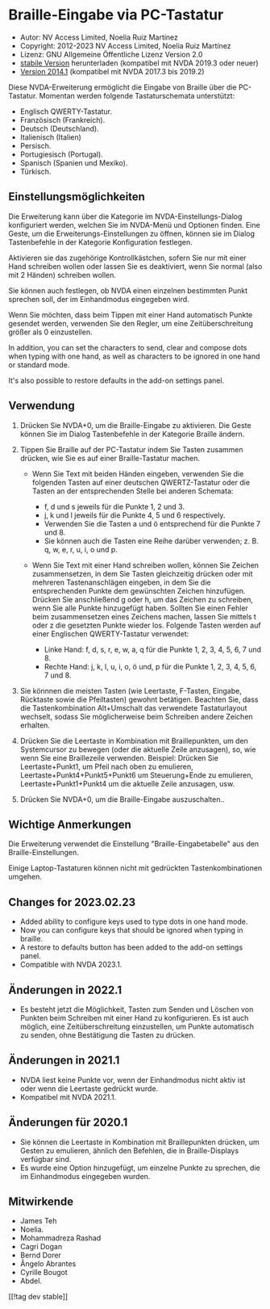 # Braille-Eingabe via PC-Tastatur #

* Autor: NV Access Limited, Noelia Ruiz Martínez
* Copyright: 2012-2023 NV Access Limited, Noelia Ruiz Martínez
* Lizenz: GNU Allgemeine Öffentliche Lizenz Version 2.0
* [stabile Version][1] herunterladen (kompatibel mit NVDA 2019.3 oder neuer)
* [Version 2014.1][3] (kompatibel mit NVDA 2017.3 bis 2019.2)

Diese NVDA-Erweiterung ermöglicht die Eingabe von Braille über die
PC-Tastatur. Momentan werden folgende Tastaturschemata unterstützt:

* Englisch QWERTY-Tastatur.
* Französisch (Frankreich).
* Deutsch (Deutschland).
* Italienisch (Italien)
* Persisch.
* Portugiesisch (Portugal).
* Spanisch (Spanien und Mexiko).
* Türkisch.

## Einstellungsmöglichkeiten

Die Erweiterung kann über die Kategorie im NVDA-Einstellungs-Dialog
konfiguriert werden, welchen Sie im NVDA-Menü und Optionen finden. Eine
Geste, um die Erweiterungs-Einstellungen zu öffnen, können sie im Dialog
Tastenbefehle in der Kategorie Konfiguration festlegen.

Aktivieren sie das zugehörige Kontrollkästchen, sofern Sie nur mit einer
Hand schreiben wollen oder lassen Sie es deaktiviert, wenn Sie normal (also
mit 2 Händen) schreiben wollen.

Sie können auch festlegen, ob NVDA einen einzelnen bestimmten Punkt sprechen
soll, der im Einhandmodus eingegeben wird.

Wenn Sie möchten, dass beim Tippen mit einer Hand automatisch Punkte
gesendet werden, verwenden Sie den Regler, um eine Zeitüberschreitung größer
als 0 einzustellen.

In addition, you can set the characters to send, clear and compose dots when
typing with one hand, as well as characters to be ignored in one hand or
standard mode.

It's also possible to restore defaults in the add-on settings panel.

## Verwendung

1. Drücken Sie NVDA+0, um die Braille-Eingabe zu aktivieren. Die Geste
   können Sie im Dialog Tastenbefehle in der Kategorie Braille ändern.
2. Tippen Sie Braille auf der PC-Tastatur indem Sie Tasten zusammen drücken,
   wie Sie es auf einer Braille-Tastatur machen.

	* Wenn Sie Text mit beiden Händen eingeben, verwenden Sie die folgenden
	  Tasten auf einer deutschen QWERTZ-Tastatur oder die Tasten an der
	  entsprechenden Stelle bei anderen Schemata:

		* f, d und s jeweils für die Punkte 1, 2 und 3.
		* j, k und l jeweils für die Punkte 4, 5 und 6 respectively.
		* Verwenden Sie die Tasten a und ö entsprechend für die Punkte 7 und 8.
		* Sie können auch die Tasten eine Reihe darüber verwenden; z. B. q, w, e,
		  r, u, i, o und p.

	* Wenn Sie Text mit einer Hand schreiben wollen, können Sie Zeichen
	  zusammensetzen, in dem Sie Tasten gleichzeitig drücken oder mit mehreren
	  Tastenanschlägen eingeben, in dem Sie die entsprechenden Punkte dem
	  gewünschten Zeichen hinzufügen. Drücken Sie anschließend g oder h, um das
	  Zeichen zu schreiben, wenn Sie alle Punkte hinzugefügt haben. Sollten Sie
	  einen Fehler beim zusammensetzen eines Zeichens machen, lassen Sie
	  mittels t oder z die gesetzten Punkte wieder los. Folgende Tasten werden
	  auf einer  Englischen QWERTY-Tastatur verwendet:

		* Linke Hand: f, d, s, r, e, w, a, q für die Punkte 1, 2, 3, 4, 5, 6, 7
		  und 8.
		* Rechte Hand: j, k, l, u, i, o, ö und, p für die Punkte 1, 2, 3, 4, 5, 6,
		  7 und 8.

3. Sie könnnen die meisten Tasten (wie Leertaste, F-Tasten, Eingabe,
   Rücktaste sowie die Pfeiltasten) gewohnt betätigen. Beachten Sie, dass
   die Tastenkombination Alt+Umschalt das verwendete Tastaturlayout
   wechselt, sodass Sie möglicherweise beim Schreiben andere Zeichen
   erhalten.
4. Drücken Sie die Leertaste in Kombination mit Braillepunkten, um den
   Systemcursor zu bewegen (oder die aktuelle Zeile anzusagen), so, wie wenn
   Sie  eine Braillezeile verwenden. Beispiel: Drücken Sie Leertaste+Punkt1,
   um Pfeil nach oben zu emulieren, Leertaste+Punkt4+Punkt5+Punkt6 um
   Steuerung+Ende zu emulieren, Leertaste+Punkt1+Punkt4 um die aktuelle
   Zeile anzusagen, usw.
5. Drücken Sie NVDA+0, um die Braille-Eingabe auszuschalten..

## Wichtige Anmerkungen

Die Erweiterung verwendet die Einstellung "Braille-Eingabetabelle" aus den
Braille-Einstellungen.

Einige Laptop-Tastaturen können nicht mit gedrückten Tastenkombinationen
umgehen.


## Changes for 2023.02.23

* Added ability to configure keys used to type dots in one hand mode.
* Now you can configure keys that should be ignored when typing in braille.
* A restore to defaults button has been added to the add-on settings panel.
* Compatible with NVDA 2023.1.

## Änderungen in 2022.1

* Es besteht jetzt die Möglichkeit, Tasten zum Senden und Löschen von
  Punkten beim Schreiben mit einer Hand zu konfigurieren. Es ist auch
  möglich, eine Zeitüberschreitung einzustellen, um Punkte automatisch zu
  senden, ohne Bestätigung die Tasten zu drücken.

## Änderungen in 2021.1

* NVDA liest keine Punkte vor, wenn der Einhandmodus nicht aktiv ist oder
  wenn die Leertaste gedrückt wurde.
* Kompatibel mit NVDA 2021.1.

## Änderungen für 2020.1

* Sie können die Leertaste in Kombination mit Braillepunkten drücken, um
  Gesten zu emulieren, ähnlich den Befehlen, die in Braille-Displays
  verfügbar sind.
* Es wurde eine Option hinzugefügt, um einzelne Punkte zu sprechen, die im
  Einhandmodus eingegeben wurden.

## Mitwirkende

* James Teh
* Noelia.
* Mohammadreza Rashad
* Cagri Dogan
* Bernd Dorer
* Ângelo Abrantes
* Cyrille Bougot
* Abdel.

[[!tag dev stable]]

[1]: https://www.nvaccess.org/addonStore/legacy?file=pcKbBrl

[3]: https://www.nvaccess.org/addonStore/legacy?file=pckbbrl-o
